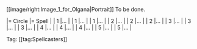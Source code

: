 [[image/right:Image_1_for_Olgana|Portrait]]
To be done.

|= Circle |= Spell |
| 1 |... |
| 1 |... |
| 1 |... |
| 2 |... |
| 2 |... |
| 2 |... |
| 3 |... |
| 3 |... |
| 3 |... |
| 4 |... |
| 4 |... |
| 4 |... |
| 5 |... |
| 5 |... |

Tag: [[tag:Spellcasters]]
